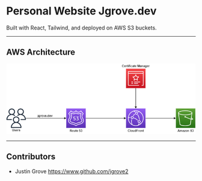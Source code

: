 # Personal Website Jgrove.dev
Built with React, Tailwind, and deployed on AWS S3 buckets.


---
## AWS Architecture
![](ReadImages/jgrovedev.png)

---
## Contributors
- Justin Grove <https://www.github.com/jgrove2>
